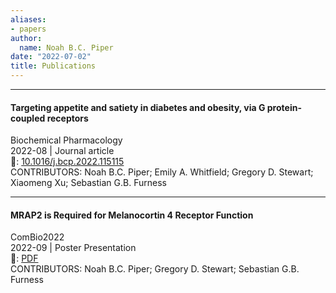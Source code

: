 ```yaml
---
aliases:
- papers
author:
  name: Noah B.C. Piper
date: "2022-07-02"
title: Publications
---
```


---

#### Targeting appetite and satiety in diabetes and obesity, via G protein-coupled receptors
Biochemical Pharmacology  
2022-08 | Journal article  
🔗: [10.1016/j.bcp.2022.115115](https://doi.org/10.1016/j.bcp.2022.115115)  
CONTRIBUTORS: Noah B.C. Piper; Emily A. Whitfield; Gregory D. Stewart; Xiaomeng Xu; Sebastian G.B. Furness

---

#### MRAP2 is Required for Melanocortin 4 Receptor Function
ComBio2022  
2022-09 | Poster Presentation  
🔗: [PDF](https://nbcp.xyz/publications/combio2022poster.pdf)  
CONTRIBUTORS: Noah B.C. Piper; Gregory D. Stewart; Sebastian G.B. Furness